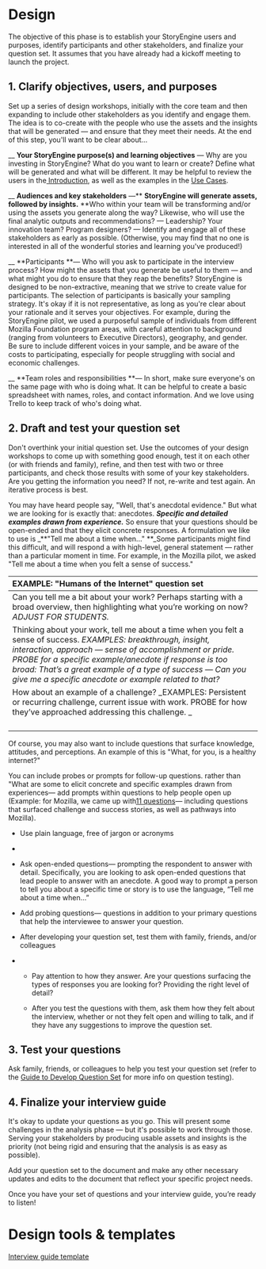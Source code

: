 # Design

The objective of this phase is to establish your StoryEngine users and purposes, identify participants and other stakeholders, and finalize your question set. It assumes that you have already had a kickoff meeting to launch the project.

## 1. Clarify objectives, users, and purposes

Set up a series of design workshops, initially with the core team and then expanding to include other stakeholders as you identify and engage them. The idea is to co-create with the people who use the assets and the insights that will be generated — and ensure that they meet their needs. At the end of this step, you'll want to be clear about...

\_\_ **Your StoryEngine purpose\(s\) and learning objectives** — Why are you investing in StoryEngine? What do you want to learn or create? Define what will be generated and what will be different. It may be helpful to review the users in the[ Introduction](/README.md), as well as the examples in the [Use Cases](/use-cases.md).

\_\_ **Audiences and key stakeholders** —** **StoryEngine will generate assets, followed by insights.** **Who within your team will be transforming and/or using the assets you generate along the way? Likewise, who will use the final analytic outputs and recommendations? — Leadership? Your innovation team? Program designers? — Identify and engage all of these stakeholders as early as possible. \(Otherwise, you may find that no one is interested in all of the wonderful stories and learning you've produced!\)

\_\_ **Participants **— Who will you ask to participate in the interview process? How might the assets that you generate be useful to them — and what might you do to ensure that they reap the benefits? StoryEngine is designed to be non-extractive, meaning that we strive to create value for participants. The selection of participants is basically your sampling strategy. It's okay if it is not representative, as long as you're clear about your rationale and it serves your objectives. For example, during the StoryEngine pilot, we used a purposeful sample of individuals from different Mozilla Foundation program areas, with careful attention to background \(ranging from volunteers to Executive Directors\), geography, and gender. Be sure to include different voices in your sample, and be aware of the costs to participating, especially for people struggling with social and economic challenges.

\_\_ **Team roles and responsibilities **— In short, make sure everyone's on the same page with who is doing what. It can be helpful to create a basic spreadsheet with names, roles, and contact information. And we love using Trello to keep track of who's doing what.

## 2. Draft and test **your question set**

Don't overthink your initial question set. Use the outcomes of your design workshops to come up with something good enough, test it on each other \(or with friends and family\), refine, and then test with two or three participants, and check those results with some of your key stakeholders. Are you getting the information you need? If not, re-write and test again. An iterative process is best.

You may have heard people say, "Well, that's anecdotal evidence." But what we are looking for is exactly that: anecdotes. _**Specific and detailed examples drawn from experience.**_ So ensure that your questions should be open-ended and that they elicit concrete responses. A formulation we like to use is _**"Tell me about a time when..." **_Some participants might find this difficult, and will respond a with high-level, general statement — rather than a particular moment in time. For example, in the Mozilla pilot, we asked "Tell me about a time when you felt a sense of success."

| EXAMPLE: "Humans of the Internet" question set |
| :--- |
| Can you tell me a bit about your work? Perhaps starting with a broad overview, then highlighting what you’re working on now?_ADJUST FOR STUDENTS._ |
| Thinking about your work, tell me about a time when you felt a sense of success. _EXAMPLES: breakthrough, insight, interaction, approach — sense of accomplishment or pride. PROBE for a specific example/anecdote if response is too broad: That’s a great example of a type of success — Can you give me a specific anecdote or example related to that?_ |
| How about an example of a challenge? _EXAMPLES: Persistent or recurring challenge, current issue with work. PROBE for how they’ve approached addressing this challenge. _ |
|  |
|  |
|  |
|  |

Of course, you may also want to include questions that surface knowledge, attitudes, and perceptions. An example of this is "What, for you, is a healthy internet?" 

You can include probes or prompts for follow-up questions. rather than "What are some to elicit concrete and specific examples drawn from experiences— add prompts within questions to help people open up \(Example: for Mozilla, we came up with[11 questions](https://storyengine.io/questions/)— including questions that surfaced challenge and success stories, as well as pathways into Mozilla\).

* Use plain language, free of jargon or acronyms

* 
* Ask open-ended questions— prompting the respondent to answer with detail. Specifically, you are looking to ask open-ended questions that lead people to answer with an anecdote. A good way to prompt a person to tell you about a specific time or story is to use the language, “Tell me about a time when…”

* Add probing questions— questions in addition to your primary questions that help the interviewee to answer your question.

* After developing your question set, test them with family, friends, and/or colleagues

* * Pay attention to how they answer. Are your questions surfacing the types of responses you are looking for? Providing the right level of detail?

  * After you test the questions with them, ask them how they felt about the interview, whether or not they felt open and willing to talk, and if they have any suggestions to improve the question set.

## 3. **Test your questions**

Ask family, friends, or colleagues to help you test your question set \(refer to the [Guide to Develop Question Set](https://docs.google.com/document/d/1ZxwAwloIrCGI9nruF8r7k5PQ10gcOXvY9rpD1nsYVTM/edit?usp=sharing) for more info on question testing\).

## 4. Finalize your i**nterview guide**

It's okay to update your questions as you  go. This will present some challenges in the analysis phase — but it's possible to work through those. Serving your stakeholders by producing usable assets and insights is the priority \(not being rigid and ensuring that the analysis is as easy as possible\).

Add your question set to the document and make any other necessary updates and edits to the document that reflect your specific project needs.

Once you have your set of questions and your interview guide, you’re ready to listen!

# Design tools & templates

[Interview guide template](https://www.gitbook.com/book/loup/storyengine/edit#)

